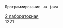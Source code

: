    Программирование на java
[2 лабораторная](https://github.com/IIMixaII/4semestr_2laba)  
1221



    
